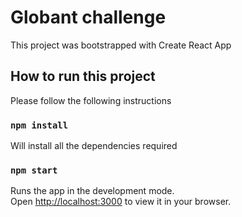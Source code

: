 # Globant challenge

This project was bootstrapped with Create React App

## How to run this project

Please follow the following instructions

### `npm install`

Will install all the dependencies required

### `npm start`

Runs the app in the development mode.\
Open [http://localhost:3000](http://localhost:3000) to view it in your browser.
